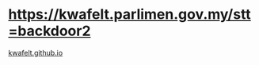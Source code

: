 # https://kwafelt.parlimen.gov.my/stt=backdoor2

[kwafelt.github.io](https://kwafelt.github.io/?stt=str)
